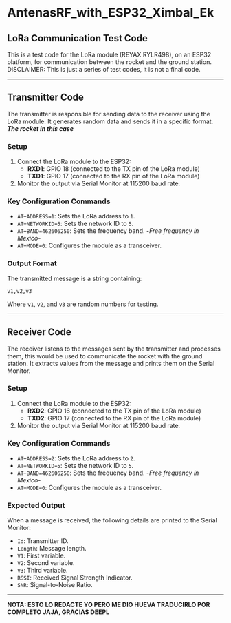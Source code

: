 # AntenasRF_with_ESP32_Ximbal_Ek


## LoRa Communication Test Code

This is a test code for the LoRa module (REYAX RYLR498), on an ESP32 platform, for communication between the rocket and the ground station. DISCLAIMER: This is just a series of test codes, it is not a final code.

---

## Transmitter Code 

The transmitter is responsible for sending data to the receiver using the LoRa module. It generates random data and sends it in a specific format. ***The rocket in this case***

### Setup
1. Connect the LoRa module to the ESP32:
   - **RXD1**: GPIO 18 (connected to the TX pin of the LoRa module)
   - **TXD1**: GPIO 17 (connected to the RX pin of the LoRa module)
2. Monitor the output via Serial Monitor at 115200 baud rate.

### Key Configuration Commands
- `AT+ADDRESS=1`: Sets the LoRa address to `1`.
- `AT+NETWORKID=5`: Sets the network ID to `5`.
- `AT+BAND=462606250`: Sets the frequency band. -*Free frequency in Mexico*-
- `AT+MODE=0`: Configures the module as a transceiver.

### Output Format
The transmitted message is a string containing:
```
v1,v2,v3
```
Where `v1`, `v2`, and `v3` are random numbers for testing.

---

## Receiver Code

The receiver listens to the messages sent by the transmitter and processes them, this would be used to communicate the rocket with the ground station. It extracts values ​​from the message and prints them on the Serial Monitor.

### Setup
1. Connect the LoRa module to the ESP32:
   - **RXD2**: GPIO 16 (connected to the TX pin of the LoRa module)
   - **TXD2**: GPIO 17 (connected to the RX pin of the LoRa module)
2. Monitor the output via Serial Monitor at 115200 baud rate.

### Key Configuration Commands
- `AT+ADDRESS=2`: Sets the LoRa address to `2`.
- `AT+NETWORKID=5`: Sets the network ID to `5`.
- `AT+BAND=462606250`: Sets the frequency band. -*Free frequency in Mexico*-
- `AT+MODE=0`: Configures the module as a transceiver.

### Expected Output
When a message is received, the following details are printed to the Serial Monitor:
- `Id`: Transmitter ID.
- `Length`: Message length.
- `V1`: First variable.
- `V2`: Second variable.
- `V3`: Third variable.
- `RSSI`: Received Signal Strength Indicator.
- `SNR`: Signal-to-Noise Ratio.

---

**NOTA: ESTO LO REDACTE YO PERO ME DIO HUEVA TRADUCIRLO POR COMPLETO JAJA, GRACIAS DEEPL**
